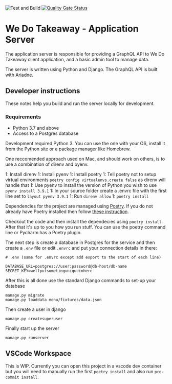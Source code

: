 ![Test and Build](https://github.com/We-Do-Takeaway/wdt_server/workflows/Test%20and%20Build/badge.svg)
[![Quality Gate Status](https://sonarcloud.io/api/project_badges/measure?project=We-Do-Takeaway_wdt_server&metric=alert_status)](https://sonarcloud.io/dashboard?id=We-Do-Takeaway_wdt_server)

# We Do Takeaway - Application Server

The application server is responsible for providing a GraphQL API to We Do Takeaway client application, and a basic admin tool to manage data.

The server is written using Python and Django. The GraphQL API is built with Ariadne.

## Developer instructions

These notes help you build and run the server locally for development.

### Requirements

- Python 3.7 and above
- Access to a Postgres database

Development required Python 3. You can use the one with your OS, install it from the Python site or a package manager like Homebrew.

One reccomended approach used on Mac, and should work on others, is to use a combination of direnv and pyenv.

1: Install direnv
1: Install pyenv
1: Install poetry
1: Tell poetry not to setup virtual environments `poetry config virtualenvs.create false` as direnv will handle that
1: Use pyenv to install the version of Python you wish to use `pyenv install 3.9.1`
1: In your source folder create a .envrc file with the first line set to `layout pyenv 3.9.1`
1: Run `direnv allow`
1: `poetry install`

Dependencies for the project are managed using [Poetry](https://python-poetry.org/). If you do not already have Poetry installed then follow [these instruction](https://python-poetry.org/docs/#installation).

Checkout the code and then install the dependecies using `poetry install`. After that it's up to you how you run stuff. You can use the poetry command line or Pycharm has a Poetry plugin.

The next step is create a database in Postgres for the service and then create a `.env` file or edit `.envrc` and put your connection details in there:

```
# .env (same for .envrc except add export to the start of each line)

DATABASE_URL=postgres://user:password@db-host/db-name
SECRET_KEY=wellputsometinguniqueinhere
```

After this is all done use the standard Django commands to set-up your database

```
manage.py migrate
manage.py loaddata menu/fixtures/data.json
```

Then create a user in django

```
manage.py createsuperuser
```

Finally start up the server

```
manage.py runserver
```



## VSCode Workspace
This is WIP. Currently you can open this project in a vscode dev container but you will need to manually run the first `poetry install` and also run `pre-commit install`.